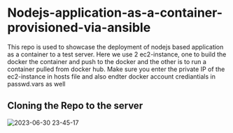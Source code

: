 # Nodejs-application-as-a-container-provisioned-via-ansible

This repo is used to showcase the deployment of nodejs based application as a container to a test server. Here we use 2 ec2-instance, one to build the docker the container and push to the docker and the other is to run a container pulled from docker hub. Make sure you enter the private IP of the ec2-instance in hosts file and also endter docker account crediantials in passwd.vars as well


## Cloning the Repo to the server
![2023-06-30 23-45-17](https://github.com/Chris-luiz-16/Nodejs-application-as-a-container-provisioned-via-ansible/assets/128575317/5fc03cea-d505-40c7-a370-ecfb7fc55a43)
